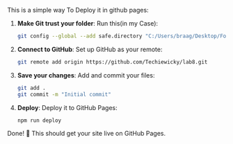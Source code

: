 This is a simple way To Deploy it in github pages:

1. **Make Git trust your folder**:
   Run this(in my Case):
   ```bash
   git config --global --add safe.directory "C:/Users/braag/Desktop/For Computing Studies/CPIT-405 Web Applacation/Lab/Lab eight/lab8"
   ```

3. **Connect to GitHub**:
   Set up GitHub as your remote:
   ```bash
   git remote add origin https://github.com/Techiewicky/lab8.git
   ```

4. **Save your changes**:
   Add and commit your files:
   ```bash
   git add .
   git commit -m "Initial commit"
   ```

5. **Deploy**:
   Deploy it to GitHub Pages:
   ```bash
   npm run deploy
   ```

Done! 🎉 This should get your site live on GitHub Pages.
